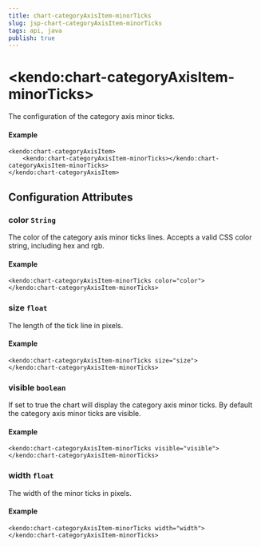 ```yaml
---
title: chart-categoryAxisItem-minorTicks
slug: jsp-chart-categoryAxisItem-minorTicks
tags: api, java
publish: true
---
```


# \<kendo:chart-categoryAxisItem-minorTicks\>

The configuration of the category axis minor ticks.

#### Example
    <kendo:chart-categoryAxisItem>
        <kendo:chart-categoryAxisItem-minorTicks></kendo:chart-categoryAxisItem-minorTicks>
    </kendo:chart-categoryAxisItem>

## Configuration Attributes

### color `String`

The color of the category axis minor ticks lines. Accepts a valid CSS color string, including hex and rgb.

#### Example
    <kendo:chart-categoryAxisItem-minorTicks color="color">
    </kendo:chart-categoryAxisItem-minorTicks>

### size `float`

The length of the tick line in pixels.

#### Example
    <kendo:chart-categoryAxisItem-minorTicks size="size">
    </kendo:chart-categoryAxisItem-minorTicks>

### visible `boolean`

If set to true the chart will display the category axis minor ticks. By default the category axis minor ticks are visible.

#### Example
    <kendo:chart-categoryAxisItem-minorTicks visible="visible">
    </kendo:chart-categoryAxisItem-minorTicks>

### width `float`

The width of the minor ticks in pixels.

#### Example
    <kendo:chart-categoryAxisItem-minorTicks width="width">
    </kendo:chart-categoryAxisItem-minorTicks>

